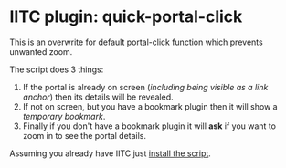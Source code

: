 # IITC plugin: quick-portal-click

This is an overwrite for default portal-click function which prevents unwanted zoom.

The script does 3 things:

1. If the portal is already on screen (*including being visible as a link anchor*) then its details will be revealed.
2. If not on screen, but you have a bookmark plugin then it will show a *temporary bookmark*.
3. Finally if you don't have a bookmark plugin it will __ask__ if you want to zoom in to see the portal details.

Assuming you already have IITC just [install the script](https://github.com/Eccenux/iitc-plugin-quick-portal-click/raw/master/quick-portal-click.user.js).
